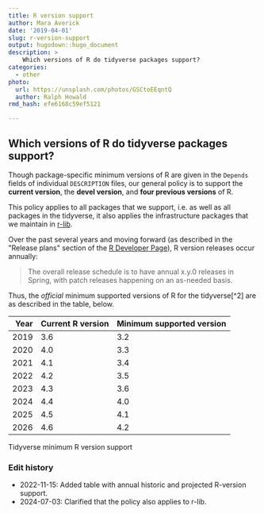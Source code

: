 ```yaml
---
title: R version support
author: Mara Averick
date: '2019-04-01'
slug: r-version-support
output: hugodown::hugo_document
description: >
    Which versions of R do tidyverse packages support?
categories:
  - other
photo:
  url: https://unsplash.com/photos/GSCtoEEqntQ
  author: Ralph Howald
rmd_hash: efe6168c59ef5121

---
```


## Which versions of R do tidyverse packages support?

Though package-specific minimum versions of R are given in the `Depends` fields of individual `DESCRIPTION` files, our general policy is to support the **current version**, the **devel version**, and **four previous versions** of R.

This policy applies to all packages that we support, i.e. as well as all packages in the tidyverse, it also applies the infrastructure packages that we maintain in [r-lib](https://github.com/r-lib).

Over the past several years and moving forward (as described in the "Release plans" section of the [R Developer Page](https://developer.r-project.org/)), R version releases occur annually:

> The overall release schedule is to have annual x.y.0 releases in Spring, with patch releases happening on an as-needed basis.

Thus, the *official* minimum supported versions of R for the tidyverse[^2] are as described in the table, below.

<div class="highlight">

| Year | Current R version | Minimum supported version |
|-----:|:------------------|:--------------------------|
| 2019 | 3.6               | 3.2                       |
| 2020 | 4.0               | 3.3                       |
| 2021 | 4.1               | 3.4                       |
| 2022 | 4.2               | 3.5                       |
| 2023 | 4.3               | 3.6                       |
| 2024 | 4.4               | 4.0                       |
| 2025 | 4.5               | 4.1                       |
| 2026 | 4.6               | 4.2                       |

Tidyverse minimum R version support

</div>

[^1]: Note that we only update the required version on package release, so you may see older versions listed in published CRAN packages.

### Edit history

* 2022-11-15: Added table with annual historic and projected R-version support.
* 2024-07-03: Clarified that the policy also applies to r-lib.
